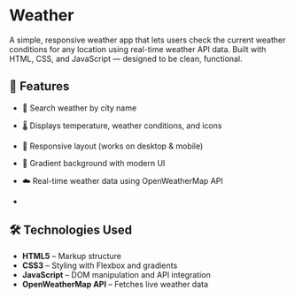 # Weather
A simple, responsive weather app that lets users check the current weather conditions for any location using real-time weather API data. Built with HTML, CSS, and JavaScript — designed to be clean, functional.

 

## 🚀 Features

- 🔎 Search weather by city name
- 🌡️ Displays temperature, weather conditions, and icons
- 📱 Responsive layout (works on desktop & mobile)
- 🎨 Gradient background with modern UI
- ☁️ Real-time weather data using OpenWeatherMap API

- 
## 🛠️ Technologies Used

- **HTML5** – Markup structure
- **CSS3** – Styling with Flexbox and gradients
- **JavaScript** – DOM manipulation and API integration
- **OpenWeatherMap API** – Fetches live weather data

